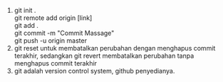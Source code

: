 <ol>
    <li>git init . <br>
    git remote add origin [link] <br>
    git add . <br>
    git commit -m "Commit Massage" <br>
    git push -u origin master
    </li>
    <li>git reset untuk membatalkan perubahan dengan menghapus commit terakhir, sedangkan git revert membatalkan perubahan tanpa menghapus commit terakhir 
    </li>
    <li> git adalah version control system, github penyedianya.
    </li>
